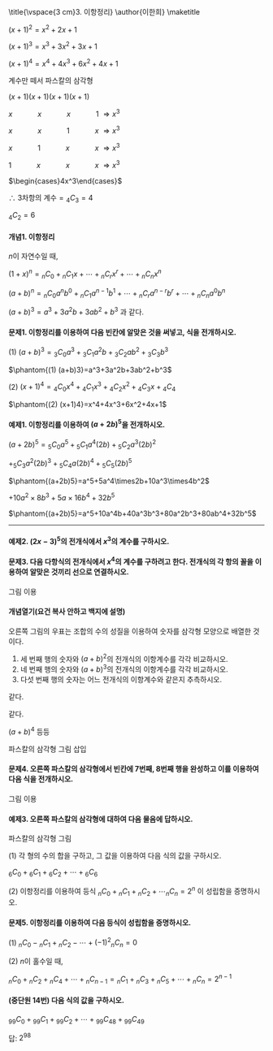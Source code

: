 \title{\vspace{3 cm}3. 이항정리}
\author{이한희}
\maketitle

$(x+1)^2=x^2+2x+1$

$(x+1)^3=x^3+3x^2+3x+1$

$(x+1)^4=x^4+4x^3+6x^2+4x+1$

계수만 떼서 파스칼의 삼각형

$(x+1)(x+1)(x+1)(x+1)$

$x\quad\quad\quad x\quad\quad\quad x\quad\quad\quad 1\ \Rightarrow x^3$

$x\quad\quad\quad x\quad\quad\quad 1\quad\quad\quad x\ \Rightarrow x^3$

$x\quad\quad\quad 1\quad\quad\quad x\quad\quad\quad x\ \Rightarrow x^3$

$1\quad\quad\quad x\quad\quad\quad x\quad\quad\quad x\ \Rightarrow x^3$

$\begin{cases}4x^3\end{cases}$

$\therefore$ 3차항의 계수$={_4}C{_3}=4$

${_4}C{_2}=6$

#### 개념1. 이항정리

$n$이 자연수일 때,

$(1+x)^n={_n}C{_0}+{_n}C{_1}x+\cdots+{_n}C{_r}x^r+\cdots+{_n}C{_n}x^n$

$(a+b)^n={_n}C{_0}a^nb^0+{_n}C{_1}a^{n-1}b^1+\cdots+{_n}C{_r}a^{n-r}b^r+\cdots+{_n}C{_n}a^0b^n$

$(a+b)^3=a^3+3a^2b+3ab^2+b^3$ 과 같다.


#### 문제1. 이항정리를 이용하여 다음 빈칸에 알맞은 것을 써넣고, 식을 전개하시오.

(1) $(a+b)^3={_3}C{_0}a^3+{_3}C{_1}a^2b+{_3}C{_2}ab^2+{_3}C{_3}b^3$

$\phantom{(1) (a+b)3}=a^3+3a^2b+3ab^2+b^3$

(2) $(x+1)^4={_4}C{_0}x^4+{_4}C{_1}x^3+{_4}C{_2}x^2+{_4}C{_3}x+{_4}C{_4}$

$\phantom{(2) (x+1)4}=x^4+4x^3+6x^2+4x+1$

#### 예제1. 이항정리를 이용하여 $(a+2b)^5$을 전개하시오.

$(a+2b)^5={_5}C{_0}a^5+{_5}C{_1}a^4(2b)+{_5}C{_2}a^3(2b)^2$

$+{_5}C{_3}a^2(2b)^3+{_5}C{_4}a(2b)^4+{_5}C{_5}(2b)^5$

$\phantom{(a+2b)5}=a^5+5a^4\times2b+10a^3\times4b^2$

$+10a^2\times8b^3+5a\times16b^4+32b^5$

$\phantom{(a+2b)5}=a^5+10a^4b+40a^3b^3+80a^2b^3+80ab^4+32b^5$

***

#### 예제2. $(2x-3)^5$의 전개식에서 $x^3$의 계수를 구하시오.



#### 문제3. 다음 다항식의 전개식에서 $x^4$의 계수를 구하려고 한다. 전개식의 각 항의 꼴을 이용하여 알맞은 것끼리 선으로 연결하시오.

그림 이용

#### 개념열기(요건 복사 안하고 백지에 설명)

오른쪽 그림의 우표는 조합의 수의 성질을 이용하여 숫자를 삼각형 모양으로 배열한 것이다.


1. 세 번째 행의 숫자와 $(a+b)^2$의 전개식의 이항계수를 각각 비교하시오.
2. 네 번째 행의 숫자와 $(a+b)^3$의 전개식의 이항계수를 각각 비교하시오.
3. 다섯 번째 행의 숫자는 어느 전개식의 이항계수와 같은지 추측하시오.

같다.

같다.

$(a+b)^4$ 등등

파스칼의 삼각형 그림 삽입

#### 문제4. 오른쪽 파스칼의 삼각형에서 빈칸에 7번째, 8번째 행을 완성하고 이를 이용하여 다음 식을 전개하시오.

그림 이용

#### 예제3. 오른쪽 파스칼의 삼각형에 대하여 다음 물음에 답하시오.

파스칼의 삼각형 그림

(1) 각 형의 수의 합을 구하고, 그 값을 이용하여 다음 식의 값을 구하시오.

${_6}C{_0}+{_6}C{_1}+{_6}C{_2}+\cdots+{_6}C{_6}$

(2) 이항정리를 이용하여 등식 ${_n}C{_0}+{_n}C{_1}+{_n}C{_2}+\cdots{_n}C{_n}=2^n$ 이 성립함을 증명하시오.



#### 문제5. 이항정리를 이용하여 다음 등식이 성립함을 증명하시오.

(1) ${_n}C{_0}-{_n}C{_1}+{_n}C{_2}-\cdots+(-1)^2{_n}C{_n}=0$

(2) $n$이 홀수일 때,

${_n}C{_0}+{_n}C{_2}+{_n}C{_4}+\cdots+{_n}C{_{n-1}}={_n}C{_1}+{_n}C{_3}+{_n}C{_5}+\cdots+{_n}C{_n}=2^{n-1}$



#### (중단원 14번) 다음 식의 값을 구하시오.

${_{99}}C{_0}+{_{99}}C{_1}+{_{99}}C{_2}+\cdots+{_{99}}C{_{48}}+{_{99}}C{_{49}}$

답: $2^{98}$